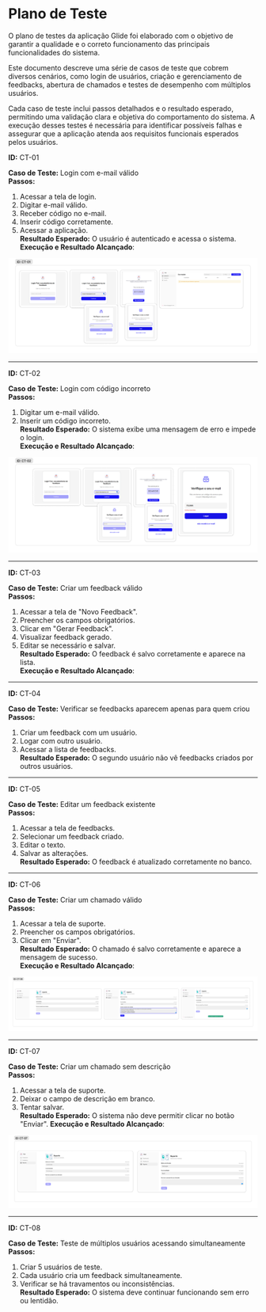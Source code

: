 
# Plano de Teste

O plano de testes da aplicação Glide foi elaborado com o objetivo de garantir a qualidade e o correto funcionamento das principais funcionalidades do sistema.

Este documento descreve uma série de casos de teste que cobrem diversos cenários, como login  de usuários, criação e gerenciamento de feedbacks, abertura de chamados e testes de desempenho com múltiplos usuários. 

Cada caso de teste inclui passos detalhados e o resultado esperado, permitindo uma validação clara e objetiva do comportamento do sistema. A execução desses testes é necessária para identificar possíveis falhas e assegurar que a aplicação atenda aos requisitos funcionais esperados pelos usuários.


**ID:** CT-01  

**Caso de Teste:** Login com e-mail válido  
**Passos:**  
1. Acessar a tela de login.  
2. Digitar e-mail válido.  
3. Receber código no e-mail.  
4. Inserir código corretamente.  
5. Acessar a aplicação.  
**Resultado Esperado:** O usuário é autenticado e acessa o sistema.  
**Execução e Resultado Alcançado**:

![](/Imagens/ct1.png)

---

**ID:** CT-02  

**Caso de Teste:** Login com código incorreto  
**Passos:**  
1. Digitar um e-mail válido.  
2. Inserir um código incorreto.  
**Resultado Esperado:** O sistema exibe uma mensagem de erro e impede o login.  
**Execução e Resultado Alcançado**:

![](/Imagens/ct2.png)


---


**ID:** CT-03 

**Caso de Teste:** Criar um feedback válido  
**Passos:**  
1. Acessar a tela de "Novo Feedback".  
2. Preencher os campos obrigatórios.  
3. Clicar em "Gerar Feedback".  
4. Visualizar feedback gerado.  
5. Editar se necessário e salvar.  
**Resultado Esperado:** O feedback é salvo corretamente e aparece na lista.  
**Execução e Resultado Alcançado**:


---

**ID:** CT-04

**Caso de Teste:** Verificar se feedbacks aparecem apenas para quem criou  
**Passos:**  
1. Criar um feedback com um usuário.  
2. Logar com outro usuário.  
3. Acessar a lista de feedbacks.  
**Resultado Esperado:** O segundo usuário não vê feedbacks criados por outros usuários.  

---

**ID:** CT-05

**Caso de Teste:** Editar um feedback existente  
**Passos:**  
1. Acessar a tela de feedbacks.  
2. Selecionar um feedback criado.  
3. Editar o texto.  
4. Salvar as alterações.  
**Resultado Esperado:** O feedback é atualizado corretamente no banco.  

---

**ID:** CT-06

**Caso de Teste:** Criar um chamado válido  
**Passos:**  
1. Acessar a tela de suporte.  
2. Preencher os campos obrigatórios.  
3. Clicar em "Enviar".  
**Resultado Esperado:** O chamado é salvo corretamente e aparece a mensagem de sucesso.  
**Execução e Resultado Alcançado**:

![](/Imagens/ct6.png)

---

**ID:** CT-07 

**Caso de Teste:** Criar um chamado sem descrição  
**Passos:**  
1. Acessar a tela de suporte.  
2. Deixar o campo de descrição em branco.  
3. Tentar salvar.  
**Resultado Esperado:** O sistema não deve permitir clicar no botão "Enviar". 
**Execução e Resultado Alcançado**:

![](/Imagens/ct7.png)


---

**ID:** CT-08

**Caso de Teste:** Teste de múltiplos usuários acessando simultaneamente  
**Passos:**  
1. Criar 5 usuários de teste.  
2. Cada usuário cria um feedback simultaneamente.  
3. Verificar se há travamentos ou inconsistências.  
**Resultado Esperado:** O sistema deve continuar funcionando sem erro ou lentidão.  